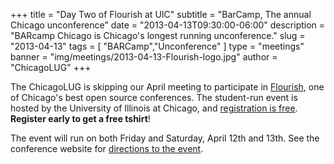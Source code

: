 +++
title = "Day Two of Flourish at UIC"
subtitle = "BarCamp, The annual Chicago unconference"
date = "2013-04-13T09:30:00-06:00"
description = "BARcamp Chicago is Chicago's longest running unconference."
slug = "2013-04-13"
tags = [ "BARCamp","Unconference" ] 
type = "meetings"
banner = "img/meetings/2013-04-13-Flourish-logo.jpg"
author = "ChicagoLUG"
+++

The ChicagoLUG is skipping our April meeting to participate in
[Flourish](http://flourishconf.com/2013/), one of Chicago's best open
source conferences. The student-run event is hosted by the University of
Illinois at Chicago, and [registration is
free](http://flourishconf.com/2013/register.php). **Register early to
get a free tshirt**!

The event will run on both Friday and Saturday, April 12th and 13th. See
the conference website for [directions to the
event](http://flourishconf.com/2013/directions.php).
